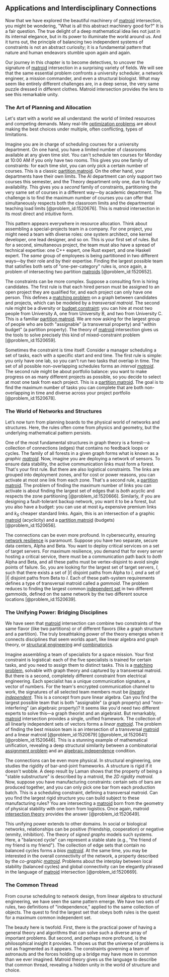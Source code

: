 ## Applications and Interdisciplinary Connections

Now that we have explored the beautiful machinery of [matroid](@article_id:269954) intersection, you might be wondering, "What is all this abstract machinery good for?" It is a fair question. The true delight of a deep mathematical idea lies not just in its internal elegance, but in its power to illuminate the world around us. And it turns out, the principle of balancing two independent systems of constraints is not an abstract curiosity; it is a fundamental pattern that nature and human endeavors stumble upon again and again.

Our journey in this chapter is to become detectives, to uncover the signature of [matroid](@article_id:269954) intersection in a surprising variety of fields. We will see that the same essential problem confronts a university scheduler, a network engineer, a mission commander, and even a structural biologist. What may seem like entirely different challenges are, in a deep sense, the very same puzzle dressed in different clothes. Matroid intersection provides the lens to see this remarkable unity.

### The Art of Planning and Allocation

Let's start with a world we all understand: the world of limited resources and competing demands. Many real-life [optimization problems](@article_id:142245) are about making the best choices under multiple, often conflicting, types of limitations.

Imagine you are in charge of scheduling courses for a university department. On one hand, you have a limited number of classrooms available at any given time slot. You can't schedule ten courses for Monday at 10:00 AM if you only have two rooms. This gives you one family of constraints: for each time slot, you can only pick a certain number of courses. This is a classic [partition matroid](@article_id:274629). On the other hand, your departments have their own limits. The AI department can only support two courses this semester, and the Theory department only one, due to faculty availability. This gives you a *second* family of constraints, partitioning the very same set of courses in a different way—by academic department. The challenge is to find the maximum number of courses you can offer that simultaneously respects both the classroom limits and the departmental teaching load limits [@problem_id:1520676]. This is matroid intersection in its most direct and intuitive form.

This pattern appears everywhere in resource allocation. Think about assembling a special-projects team in a company. For one project, you might need a team with diverse roles: one system architect, one kernel developer, one lead designer, and so on. This is your first set of rules. But for a second, simultaneous project, the team must also have a spread of technical expertise: one C++ expert, one Rust expert, and one Haskell expert. The *same* group of employees is being partitioned in two different ways—by their role and by their expertise. Finding the largest possible team that satisfies both sets of "one-per-category" rules is, once again, a problem of intersecting two partition [matroids](@article_id:272628) [@problem_id:1520652].

The constraints can be more complex. Suppose a consulting firm is hiring candidates. The first rule is that each hired person must be assigned to an open project they are qualified for, and each project can only have one person. This defines a [matching problem](@article_id:261724) on a graph between candidates and projects, which can be modeled by a *transversal matroid*. The second rule might be a diversity or [budget constraint](@article_id:146456): you can hire at most two people from University A, one from University B, and two from University C. This is a familiar [partition matroid](@article_id:274629). We are now asking for the largest group of people who are both "assignable" (a transversal property) and "within budget" (a partition property). The theory of [matroid](@article_id:269954) intersection gives us the tools to solve precisely this kind of mixed-constraint problem [@problem_id:1520659].

Sometimes the constraint is time itself. Consider a manager scheduling a set of tasks, each with a specific start and end time. The first rule is simple: you only have one lab, so you can't run two tasks that overlap in time. The set of all possible non-overlapping schedules forms an *interval [matroid](@article_id:269954)*. The second rule might be about portfolio balance: you want to make progress on as many different projects as possible, so you decide to select at most one task from each project. This is a [partition matroid](@article_id:274629). The goal is to find the maximum number of tasks you can complete that are both non-overlapping in time and diverse across your project portfolio [@problem_id:1520678].

### The World of Networks and Structures

Let’s now turn from planning boards to the physical world of networks and structures. Here, the rules often come from physics and geometry, but the underlying mathematical pattern persists.

One of the most fundamental structures in graph theory is a forest—a collection of connections (edges) that contains no feedback loops or cycles. The family of all forests in a given graph forms what is known as a *graphic [matroid](@article_id:269954)*. Now, imagine you are deploying a network of sensors. To ensure data stability, the active communication links must form a forest. That's your first rule. But there are also logistical constraints. The links are grouped into deployment zones, and for cost or power reasons, you can activate at most one link from each zone. That's a second rule, a [partition matroid](@article_id:274629). The problem of finding the maximum number of links you can activate is about finding the largest set of edges that is *both* acyclic and respects the zone partitioning [@problem_id:1520666]. Similarly, if you are designing a fault-tolerant backup network, you want it to be a forest, but you also have a budget: you can use at most $k_P$ expensive premium links and $k_S$ cheaper standard links. Again, this is an intersection of a graphic [matroid](@article_id:269954) (acyclicity) and a [partition matroid](@article_id:274629) (budgets) [@problem_id:1520656].

The connections can be even more profound. In cybersecurity, ensuring [network resilience](@article_id:265269) is paramount. Suppose you have two separate, secure data centers, Alpha and Beta. You want to deploy critical services on a set of target servers. For maximum resilience, you demand that for every server hosting a critical service, there must be a communication path back to *both* Alpha and Beta, and all these paths must be vertex-disjoint to avoid single points of failure. So, you are looking for the largest set of target servers, $I$, such that there exists a set of $|I|$ disjoint paths from Alpha to $I$, *and* a set of $|I|$ disjoint paths from Beta to $I$. Each of these path-system requirements defines a type of transversal matroid called a *gammoid*. The problem reduces to finding the largest common [independent set](@article_id:264572) in two different gammoids, defined on the same network by the two different source locations [@problem_id:1520639].

### The Unifying Power: Bridging Disciplines

We have seen that [matroid](@article_id:269954) intersection can combine two constraints of the same flavor (like two partitions) or of different flavors (like a graph structure and a partition). The truly breathtaking power of the theory emerges when it connects disciplines that seem worlds apart, like linear algebra and graph theory, or [structural engineering](@article_id:151779) and [combinatorics](@article_id:143849).

Imagine assembling a team of specialists for a space mission. Your first constraint is logistical: each of the five specialists is trained for certain tasks, and you need to assign them to distinct tasks. This is a [matching problem](@article_id:261724), solvable with graph theory and captured by a transversal matroid. But there is a second, completely different constraint from electrical engineering. Each specialist has a unique communication signature, a vector of numbers. For the team's encrypted communication channel to work, the signatures of all selected team members must be *[linearly independent](@article_id:147713)*. This is a concept from pure linear algebra. Can you find the largest possible team that is both "assignable" (a graph property) and "non-interfering" (an algebraic property)? It seems like you'd need two different experts to solve this—a graph theorist and an algebraist. But remarkably, [matroid](@article_id:269954) intersection provides a single, unified framework. The collection of all linearly independent sets of vectors forms a *linear [matroid](@article_id:269954)*. The problem of finding the best mission team is an intersection of a transversal [matroid](@article_id:269954) and a linear matroid [@problem_id:1520679] [@problem_id:1520641] [@problem_id:1520646]. This is a stunning example of mathematical unification, revealing a deep structural similarity between a combinatorial [assignment problem](@article_id:173715) and an [algebraic independence](@article_id:156218) condition.

The connections can be even more physical. In structural engineering, one studies the rigidity of bar-and-joint frameworks. A structure is rigid if it doesn't wobble. A deep result by Laman shows that the property of being a "stable substructure" is described by a matroid, the *2D rigidity matroid*. Now, suppose you have manufacturing constraints: certain sets of bars are produced together, and you can only pick one bar from each production batch. This is a scheduling constraint, defining a transversal matroid. Can you find the largest rigid structure you can build subject to these manufacturing rules? You are intersecting a [matroid](@article_id:269954) born from the geometry of physical stability with one born from logistics. Once again, matroid [intersection theory](@article_id:157390) provides the answer [@problem_id:1520649].

This unifying power extends to other domains. In social or biological networks, relationships can be positive (friendship, cooperation) or negative (enmity, inhibition). The theory of *signed graphs* models such systems. Here, a "balanced cycle" can represent a stable state (e.g., "the friend of my friend is my friend"). The collection of edge sets that contain no balanced cycles forms a *bias [matroid](@article_id:269954)*. At the same time, you may be interested in the overall connectivity of the network, a property described by the *co-graphic [matroid](@article_id:269954)*. Problems about the interplay between local stability (balanced cycles) and global connectivity can be elegantly phrased in the language of [matroid](@article_id:269954) intersection [@problem_id:1520669].

### The Common Thread

From course scheduling to network design, from linear algebra to structural engineering, we have seen the same pattern emerge. We have two sets of rules, two definitions of "independence," applied to the same collection of objects. The quest to find the largest set that obeys both rules is the quest for a maximum common independent set.

The beauty here is twofold. First, there is the practical power of having a general theory and algorithms that can solve such a diverse array of important problems. But second, and perhaps more profound, is the philosophical insight it provides. It shows us that the universe of problems is not as fragmented as it appears. The constraints governing a team of astronauts and the forces holding up a bridge may have more in common than we ever imagined. Matroid theory gives us the language to describe that common thread, revealing a hidden unity in the world of structure and choice.